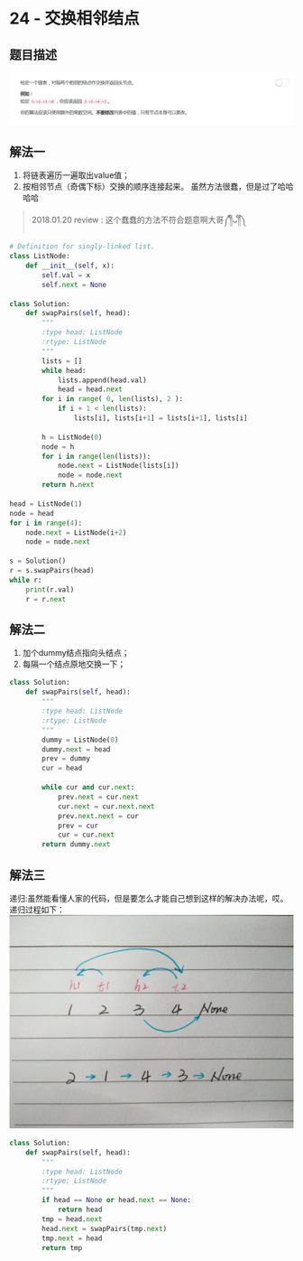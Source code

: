 # 24 - 交换相邻结点

## 题目描述
![problem](images/24.png)

## 解法一
1. 将链表遍历一遍取出value值；
2. 按相邻节点（奇偶下标）交换的顺序连接起来。
虽然方法很蠢，但是过了哈哈哈哈
>2018.01.20 review : 这个蠢蠢的方法不符合题意啊大哥༼༎ຶᴗ༎ຶ༽
```python
# Definition for singly-linked list.
class ListNode:
    def __init__(self, x):
        self.val = x
        self.next = None

class Solution:
    def swapPairs(self, head):
        """
        :type head: ListNode
        :rtype: ListNode
        """
        lists = []
        while head:
            lists.append(head.val)
            head = head.next
        for i in range( 0, len(lists), 2 ):
            if i + 1 < len(lists):
                lists[i], lists[i+1] = lists[i+1], lists[i]
        
        h = ListNode(0)
        node = h
        for i in range(len(lists)):
            node.next = ListNode(lists[i])
            node = node.next
        return h.next
            
head = ListNode(1)
node = head
for i in range(4):
    node.next = ListNode(i+2)
    node = node.next

s = Solution()
r = s.swapPairs(head)
while r:
    print(r.val)
    r = r.next
```

## 解法二
1. 加个dummy结点指向头结点；
2. 每隔一个结点原地交换一下；
```python
class Solution:
    def swapPairs(self, head):
        """
        :type head: ListNode
        :rtype: ListNode
        """
        dummy = ListNode(0)
        dummy.next = head
        prev = dummy
        cur = head
        
        while cur and cur.next:
            prev.next = cur.next
            cur.next = cur.next.next
            prev.next.next = cur
            prev = cur
            cur = cur.next
        return dummy.next
```

## 解法三
递归:虽然能看懂人家的代码，但是要怎么才能自己想到这样的解决办法呢，哎。递归过程如下：
![progress](images/progress.jpg)
```python
class Solution:
    def swapPairs(self, head):
        """
        :type head: ListNode
        :rtype: ListNode
        """
        if head == None or head.next == None:
            return head
        tmp = head.next
        head.next = swapPairs(tmp.next)
        tmp.next = head
        return tmp
```